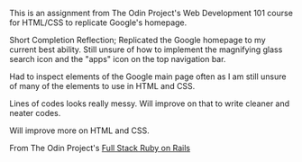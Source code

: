 This is an assignment from The Odin Project's Web Development 101 course for HTML/CSS to replicate Google's homepage.

Short Completion Reflection;
Replicated the Google homepage to my current best ability.
Still unsure of how to implement the magnifying glass search icon and the "apps" icon on the top navigation bar.

Had to inspect elements of the Google main page often as I am still unsure of many of the elements to use in HTML and CSS. 

Lines of codes looks really messy. Will improve on that to write cleaner and neater codes.

Will improve more on HTML and CSS.

From The Odin Project's [Full Stack Ruby on Rails](http://www.theodinproject.com/courses/web-development-101/lessons/html-css)